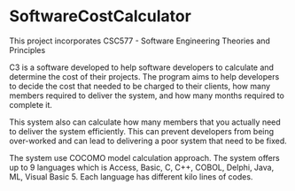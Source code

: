 # SoftwareCostCalculator
This project incorporates CSC577 - Software Engineering Theories and Principles

C3 is a software developed to help software developers to calculate and determine the cost of their projects. The program aims to help developers to decide the cost that needed to be charged to their clients, how many members required to deliver the system, and how many months required to complete it. 

This system also can calculate how many members that you actually need to deliver the system efficiently. This can prevent developers from being over-worked and can lead to delivering a poor system that need to be fixed.

The system use COCOMO model calculation approach. The system offers up to 9 languages which is Access, Basic, C, C++, COBOL, Delphi, Java, ML, Visual Basic 5. Each language has different kilo lines of codes.
